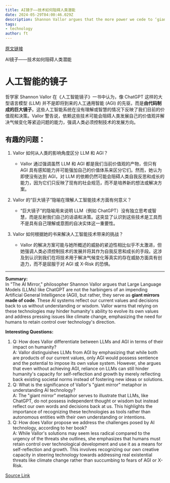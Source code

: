 ```yaml
---
title: AI镜子——技术如何阻碍人类潜能
date: 2024-05-29T04:00:46.029Z
description: Shannon Vallor argues that the more power we cede to ‘giant mirrors of code’, the less we use our own practical wisdom
tags: 
- technology
author: ft
---
```


[原文链接](https://ft.com/content/67d38081-82d3-4979-806a-eba0099f8011)

AI镜子——技术如何阻碍人类潜能

# 人工智能的镜子

哲学家 Shannon Vallor 在《人工智能镜子》一书中认为，像 ChatGPT 这样的大型语言模型 (LLM) 并不是即将到来的人工通用智能 (AGI) 的先驱，而是**由代码制成的巨大镜子**。这些人工智能系统在没有理解或智慧的情况下反映了我们目前的价值观和决策。Vallor 警告说，依赖这些技术可能会阻碍人类发展自己的价值观并解决气候变化等紧迫问题的能力，强调人类必须控制技术的发展方向。

## 有趣的问题：

1. Vallor 如何从人类的影响角度区分 LLM 和 AGI？
   - Vallor 通过强调虽然 LLM 和 AGI 都是我们当前价值观的产物，但只有 AGI 具有感知能力并可能强加自己的价值体系来区分它们。然而，她认为即使没有达到 AGI，对 LLM 的依赖仍然可能会阻碍人类自我反思和成长的能力，因为它们只反映了现有的社会规范，而不是培养新的想法或解决方案。

2. Vallor 的“巨大镜子”隐喻在理解人工智能技术方面有何意义？
   - “巨大镜子”的隐喻用来说明 LLM（例如 ChatGPT）没有独立思考或智慧，而是反射我们自己的话语和决策。这突显了认识到这些技术是工具而不是具有自己理解或意图的自决实体这一重要性。

3. Vallor 如何根据她的书来解决人工智能技术带来的挑战？
   - Vallor 的解决方案可能与她所概述的威胁的紧迫性相比似乎不太激进，但她强调人类必须控制技术的发展并将其作为自我反思和成长的手段。这涉及到认识到我们在将技术用于解决气候变化等真实的存在威胁方面具有创造力，而不是屈服于对 AGI 或 X-Risk 的恐惧。

---

**Summary:**  
In "The AI Mirror," philosopher Shannon Vallor argues that Large Language Models (LLMs) like ChatGPT are not the harbingers of an impending Artificial General Intelligence (AGI), but rather, they serve as **giant mirrors made of code**. These AI systems reflect our current values and decisions back to us without understanding or wisdom. Vallor warns that relying on these technologies may hinder humanity's ability to evolve its own values and address pressing issues like climate change, emphasizing the need for humans to retain control over technology's direction.

**Interesting Questions:**  
1. Q: How does Vallor differentiate between LLMs and AGI in terms of their impact on humanity?  
A: Vallor distinguishes LLMs from AGI by emphasizing that while both are products of our current values, only AGI would possess sentience and the potential to impose its own value system. However, she argues that even without achieving AGI, reliance on LLMs can still hinder humanity's capacity for self-reflection and growth by merely reflecting back existing societal norms instead of fostering new ideas or solutions.
2. Q: What is the significance of Vallor's "giant mirror" metaphor in understanding AI technology?  
A: The "giant mirror" metaphor serves to illustrate that LLMs, like ChatGPT, do not possess independent thought or wisdom but instead reflect our own words and decisions back at us. This highlights the importance of recognizing these technologies as tools rather than autonomous entities with their own understanding or intentions.
3. Q: How does Vallor propose we address the challenges posed by AI technology, according to her book?  
A: While Vallor's solutions may seem less radical compared to the urgency of the threats she outlines, she emphasizes that humans must retain control over technological development and use it as a means for self-reflection and growth. This involves recognizing our own creative capacity in steering technology towards addressing real existential threats like climate change rather than succumbing to fears of AGI or X-Risk.

[Source Link](https://ft.com/content/67d38081-82d3-4979-806a-eba0099f8011)

